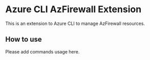 # Azure CLI AzFirewall Extension #
This is an extension to Azure CLI to manage AzFirewall resources.

## How to use ##
Please add commands usage here.